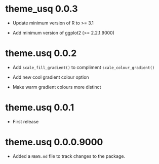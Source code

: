 # theme_usq 0.0.3

- Update minimum version of R to >= 3.1

- Add minimum version of ggplot2  (>= 2.2.1.9000) 

# theme.usq 0.0.2

- Add `scale_fill_gradient()` to compliment `scale_colour_gradient()`

- Add new cool gradient colour option

- Make warm gradient colours more distinct

# theme.usq 0.0.1

* First release

# theme.usq 0.0.0.9000

* Added a `NEWS.md` file to track changes to the package.



